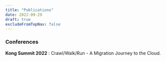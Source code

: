 ```yaml
---
title: "Publications"
date: 2022-09-29
draft: true
excludeFromTopNav: false
---
```


### Conferences

**Kong Summit 2022** : Crawl/Walk/Run - A Migration Journey to the Cloud.

